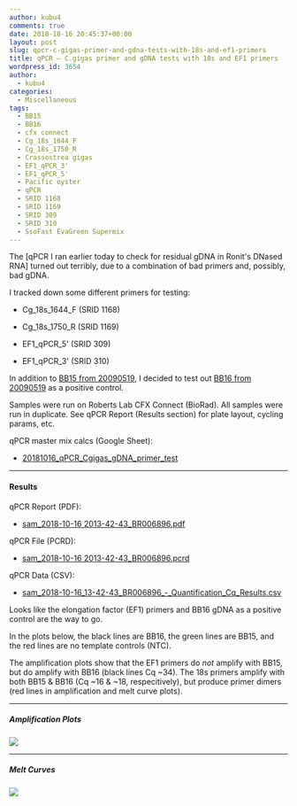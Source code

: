 ```yaml
---
author: kubu4
comments: true
date: 2018-10-16 20:45:37+00:00
layout: post
slug: qpcr-c-gigas-primer-and-gdna-tests-with-18s-and-ef1-primers
title: qPCR – C.gigas primer and gDNA tests with 18s and EF1 primers
wordpress_id: 3654
author:
  - kubu4
categories:
  - Miscellaneous
tags:
  - BB15
  - BB16
  - cfx connect
  - Cg_18s_1644_F
  - Cg_18s_1750_R
  - Crassostrea gigas
  - EF1_qPCR_3'
  - EF1_qPCR_5'
  - Pacific oyster
  - qPCR
  - SRID 1168
  - SRID 1169
  - SRID 309
  - SRID 310
  - SsoFast EvaGreen Supermix
---
```


The [qPCR I ran earlier today to check for residual gDNA in Ronit's DNased RNA] turned out terribly, due to a combination of bad primers and, possibly, bad gDNA.

I tracked down some different primers for testing:





  * Cg_18s_1644_F (SRID 1168)


  * Cg_18s_1750_R (SRID 1169)


  * EF1_qPCR_5' (SRID 309)


  * EF1_qPCR_3' (SRID 310)



In addition to [BB15 from 20090519](http://onsnetwork.org/kubu4/2009/05/15/gdna-isolation-macs-bb-and-dh-site-samples/), I decided to test out [BB16 from 20090519](http://onsnetwork.org/kubu4/2009/05/15/gdna-isolation-macs-bb-and-dh-site-samples/) as a positive control.

Samples were run on Roberts Lab CFX Connect (BioRad). All samples were run in duplicate. See qPCR Report (Results section) for plate layout, cycling params, etc.

qPCR master mix calcs (Google Sheet):





  * [20181016_qPCR_Cgigas_gDNA_primer_test](https://docs.google.com/spreadsheets/d/12ZJDMeY8BIX_SYGAXHPqI7dmlznegiMc0xPYu6rgPiI/edit?usp=sharing)





* * *





#### Results



qPCR Report (PDF):





  * [sam_2018-10-16 2013-42-43_BR006896.pdf](http://owl.fish.washington.edu/Athaliana/qPCR_data/qPCR_reports/sam_2018-10-16%2013-42-43_BR006896.pdf)



qPCR File (PCRD):



  * [sam_2018-10-16 2013-42-43_BR006896.pcrd](http://owl.fish.washington.edu/scaphapoda/qPCR_data/cfx_connect_data/sam_2018-10-16%2013-42-43_BR006896.pcrd)



qPCR Data (CSV):



  * [sam_2018-10-16_13-42-43_BR006896_-_Quantification_Cq_Results.csv](http://owl.fish.washington.edu/Athaliana/qPCR_data/sam_2018-10-16_13-42-43_BR006896_-_Quantification_Cq_Results.csv)



Looks like the elongation factor (EF1) primers and BB16 gDNA as a positive control are the way to go.

In the plots below, the black lines are BB16, the green lines are BB15, and the red lines are no template controls (NTC).

The amplification plots show that the EF1 primers do _not_ amplify with BB15, but do amplify with BB16 (black lines Cq ~34). The 18s primers amplify with both BB15 & BB16 (Cq ~16 & ~18, respecitively), but produce primer dimers (red lines in amplification and melt curve plots).



* * *





##### Amplification Plots



![](http://owl.fish.washington.edu/Athaliana/qPCR_data/sam_2018-10-16%2013-42-43_amp_plots.png)



* * *





##### Melt Curves



![](http://owl.fish.washington.edu/Athaliana/qPCR_data/sam_2018-10-16%2013-42-43_melt_plots.png)
